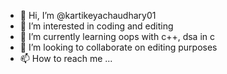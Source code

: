 - 👋 Hi, I’m @kartikeyachaudhary01
- 👀 I’m interested in coding and editing
- 🌱 I’m currently learning oops with c++, dsa in c
- 💞️ I’m looking to collaborate on editing purposes
- 📫 How to reach me ...

<!---
kartikeyachaudhary01/kartikeyachaudhary01 is a ✨ special ✨ repository because its `README.md` (this file) appears on your GitHub profile.
You can click the Preview link to take a look at your changes.
--->
